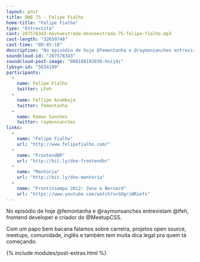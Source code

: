 ```yaml
---
layout: post
title: DNE 75 - Felipe Fialho
home-title: "Felipe Fialho"
type: "Entrevista"
cast: 287578343-devnaestrada-devnaestrada-75-felipe-fialho.mp3
cast-length: "32659748"
cast-time: "00:45:18"
description: "No episódio de hoje @femontanha e @raymonsanches entrevistam @lfeh, frontend developer e criador do @MeetupCSS."
soundcloud-id: "287578343"
soundcloud-post-image: "000188183030-hnij4i"
lybsyn-id: "5634199"
participants:
  -
    name: Felipe Fialho
    twitter: LFeh
  -
    name: Fellipe Azambuja
    twitter: femontanha
  -
    name: Ramon Sanches
    twitter: raymonsanches
links:
  -
    name: "Felipe Fialho"
    url: "http://www.felipefialho.com/"
  -
    name: "FrontendBR"
    url: "http://bit.ly/dne-frontendbr"
  -
    name: "Mentoria"
    url: "http://bit.ly/dne-mentoria"
  -
    name: "Frontinsampa 2012: Zeno e Bernard"
    url: "https://www.youtube.com/watch?v=SOgriWRiefs"
---
```


No episódio de hoje @femontanha e @raymonsanches entrevistam @lfeh, frontend developer e criador do @MeetupCSS.

Com um papo bem bacana falamos sobre carreira, projetos open source, meetups, comunidade, inglês e também tem muita dica legal pra quem tá começando.

{% include modules/post-extras.html %}
